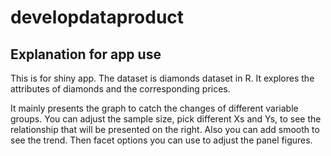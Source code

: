 # developdataproduct
## Explanation for app use
This is for shiny app. The dataset is diamonds dataset in R. It explores the attributes of diamonds and the corresponding prices.

It mainly presents the graph to catch the changes of different variable groups. You can adjust the sample size, pick different Xs and Ys, to see the relationship that will be presented on the right. Also you can add smooth to see the trend. Then facet options you can use to adjust the panel figures.
